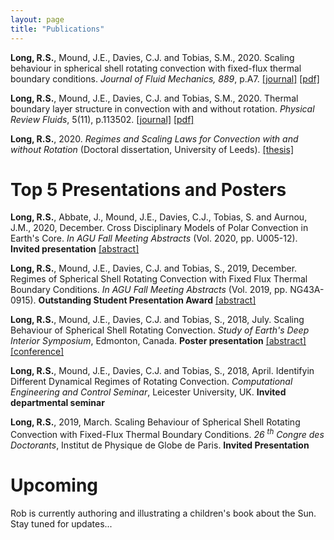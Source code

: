 ```yaml
---
layout: page
title: "Publications"
---
```


**Long, R.S.**, Mound, J.E., Davies, C.J. and Tobias, S.M., 2020. Scaling behaviour in spherical shell rotating convection with fixed-flux thermal boundary conditions. _Journal of Fluid Mechanics, 889_, p.A7. [\[journal\]](https://www.cambridge.org/core/journals/journal-of-fluid-mechanics/article/abs/scaling-behaviour-in-spherical-shell-rotating-convection-with-fixedflux-thermal-boundary-conditions/3814D98FFAD6DF668330CCAD11F73785) [\[pdf\]](https://eprints.whiterose.ac.uk/155596/1/main.pdf)

**Long, R.S.**, Mound, J.E., Davies, C.J. and Tobias, S.M., 2020. Thermal boundary layer structure in convection with and without rotation. _Physical Review Fluids_, 5(11), p.113502. [\[journal\]](https://journals.aps.org/prfluids/abstract/10.1103/PhysRevFluids.5.113502) [\[pdf\]](https://eprints.whiterose.ac.uk/168188/7/PhysRevFluids.5.113502.pdf)

**Long, R.S.**, 2020. 
_Regimes and Scaling Laws for Convection with and without Rotation_ (Doctoral dissertation, University of Leeds). [\[thesis\]](https://etheses.whiterose.ac.uk/28603/2/Long_COMPUTING_thesis.pdf)

# Top 5 Presentations and Posters
**Long, R.S.**, Abbate, J., Mound, J.E., Davies, C.J., Tobias, S. and Aurnou, J.M., 2020, December. Cross Disciplinary Models of Polar Convection in Earth's Core. _In AGU Fall Meeting Abstracts_ (Vol. 2020, pp. U005-12). **Invited presentation** [\[abstract\]](https://ui.adsabs.harvard.edu/abs/2020AGUFMU005...12L/abstract) 

**Long, R.S.**, Mound, J.E., Davies, C.J. and Tobias, S., 2019, December. Regimes of Spherical Shell Rotating Convection with Fixed Flux Thermal Boundary Conditions. _In AGU Fall Meeting Abstracts_ (Vol. 2019, pp. NG43A-0915). **Outstanding Student Presentation Award**
[\[abstract\]](https://ui.adsabs.harvard.edu/abs/2019AGUFMNG43A0915L/abstract)

**Long, R.S.**, Mound, J.E., Davies, C.J. and Tobias, S., 2018, July. Scaling Behaviour of Spherical Shell Rotating Convection. _Study of Earth's Deep Interior Symposium_, Edmonton, Canada. **Poster presentation**
[\[abstract\]](https://sedi2018.sciencesconf.org/data/pages/S_6.pdf) [\[conference\]](https://sedi2018.sciencesconf.org/)

**Long, R.S.**, Mound, J.E., Davies, C.J. and Tobias, S., 2018, April. Identifyin Different Dynamical Regimes of Rotating Convection. _Computational Engineering and Control Seminar_, Leicester University, UK. **Invited departmental seminar**

**Long, R.S.**, 2019, March. Scaling Behaviour of Spherical Shell Rotating Convection with Fixed-Flux Thermal Boundary Conditions. _26 <sup>th</sup> Congre des Doctorants_, Institut de Physique de Globe de Paris. **Invited Presentation**
 
# Upcoming
Rob is currently authoring and illustrating a children's book about the Sun. Stay tuned for updates...
